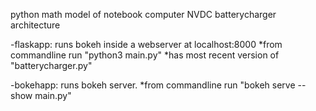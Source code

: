 python math model of notebook computer NVDC batterycharger architecture

-flaskapp:  runs bokeh inside a webserver at localhost:8000
*from commandline run "python3 main.py"
*has most recent version of "batterycharger.py"

-bokehapp: runs bokeh server.
*from commandline run "bokeh serve --show main.py"
